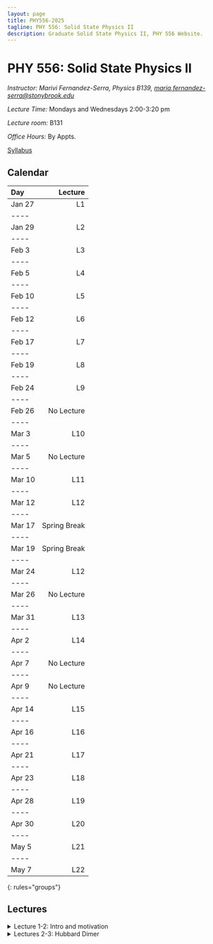 ```yaml
---
layout: page
title: PHY556-2025
tagline: PHY 556: Solid State Physics II
description: Graduate Solid State Physics II, PHY 556 Website.
---
```


# PHY 556: Solid State Physics II

*Instructor: Marivi Fernandez-Serra, Physics B139, maria.fernandez-serra@stonybrook.edu*  

*Lecture Time:* Mondays and Wednesdays 2:00-3:20 pm

*Lecture room:* B131

*Office Hours:* By Appts.

[Syllabus](pages/syllabus.html)

## Calendar

|Day | Lecture |
|:----------|-------------------:|
| Jan 27 | L1|
|----
| Jan 29 | L2 |
|----
| Feb 3  | L3 |
|----
| Feb 5 | L4 |
|----
| Feb 10 | L5 |
|----
| Feb 12 | L6 |
|----
| Feb 17 | L7 |
|----
| Feb 19 | L8 |
|----
| Feb 24 | L9 |
|----
| Feb 26 | No Lecture |
|----
| Mar 3 | L10 |
|----
| Mar 5 | No Lecture |
|----
| Mar 10 | L11 |
|----
| Mar 12 | L12 |
|----
| Mar 17 | Spring Break |
|----
| Mar 19 | Spring Break |
|----
| Mar 24 | L12 |
|----
| Mar 26 | No Lecture |
|----
| Mar 31 | L13 |
|----
| Apr 2 | L14 |
|----
| Apr 7 | No Lecture |
|----
| Apr 9 | No Lecture |
|----
| Apr 14 | L15 |
|----
| Apr 16 | L16 |
|----
| Apr 21 | L17 |
|----
| Apr 23 | L18 |
|----
| Apr 28 | L19 |
|----
| Apr 30 | L20 |
|----
| May 5 | L21 |
|----
| May 7 | L22 |
{: rules="groups"}


## Lectures

<details>
  <summary>Lecture 1-2: Intro and motivation</summary>

<ul>
  <li> <a href="./pages/Lectures/L1.pdf" target="_blank" rel="noopener noreferrer">Lecture 1 notes</a>  </li>
  
   <li> Readings: </li>
  <ul>
  <li> Interacting electrons Chapters 1-3 </li>
    </ul>  

  
  </ul>
</details>

<details>
  <summary>Lectures 2-3: Hubbard Dimer </summary>

<ul>
  <li> <a href="./pages/Lectures/HubbardDimer.pdf" target="_blank" rel="noopener noreferrer">Lecture 2 notes</a>  </li>
  
  <li> Readings: </li>
  <ul>
  <li> <a href="./pages/Lectures/FalicovHarris.pdf" target="_blank" rel="noopener noreferrer">Falicov Harris 1969 Paper</a> </li>
    </ul>  
  </ul>
</details>



